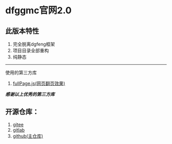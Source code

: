 # dfggmc官网2.0
## 此版本特性
1. 完全脱离dgfeng框架
2. 项目目录全部重构
3. 纯静态

***

使用的第三方库
1. [fullPage.js(网页翻页效果)](https://github.com/alvarotrigo/fullPage.js)

***感谢以上优秀的第三方库***

## 开源仓库：
1. [gitee](https://gitee.com/dfggmc/dfgg-offiial-website2.0)
2. [gitlab](https://gitlab.com/dfggmc/dfgg-offiial-website2.0)
3. [github(主仓库)](https://github.com/dfggmc/dfgg-offiial-website2.0)
